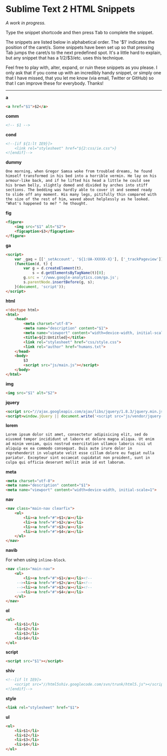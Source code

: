 # Sublime Text 2 HTML Snippets

_A work in progress._

Type the snippet shortcode and then press <kbd>Tab</kbd> to complete the snippet.

The snippets are listed below in alphabetical order. The '$1' indicates the
position of the caret/s. Some snippets have been set up so that pressing Tab
jumps the caret/s to the next predefined spot. It's a little hard to explain,
but any snippet that has a $1/$2/$3/etc. uses this technique.

Feel free to play with, alter, expand, or ruin these snippets as you please. I
only ask that if you come up with an incredibly handy snippet, or simply one
that I have missed, that you let me know (via email, Twitter or GitHub) so that
I can improve these for everybody. Thanks!

---

__a__

```html
<a href="$1">$2</a>
```

__comm__

```html
<!-- $1 -->
```

__cond__

```html
<!--[if ${1:lt IE9}]>
    <link rel="stylesheet" href="${2:css/ie.css">}
<![endif]-->
```

__dummy__

```html
One morning, when Gregor Samsa woke from troubled dreams, he found
himself transformed in his bed into a horrible vermin. He lay on his
armour-like back, and if he lifted his head a little he could see
his brown belly, slightly domed and divided by arches into stiff
sections. The bedding was hardly able to cover it and seemed ready
to slide off any moment. His many legs, pitifully thin compared with
the size of the rest of him, waved about helplessly as he looked.
"What's happened to me? " he thought.
```

__fig__

```html
<figure>
    <img src="$1" alt="$2">
    <figcaption>$3</figcaption>
</figure>
```

__ga__

```html
<script>
    var _gaq = [['_setAccount', '${1:UA-XXXXX-X}'], ['_trackPageview']];
    (function(d, t) {
        var g = d.createElement(t),
            s = d.getElementsByTagName(t)[0];
        g.src = '//www.google-analytics.com/ga.js';
        s.parentNode.insertBefore(g, s);
    }(document, 'script'));
</script>
```

__html__

```html
<!doctype html>
<html>
    <head>
        <meta charset="utf-8">
        <meta name="description" content="$1">
        <meta name="viewport" content="width=device-width, initial-scale=1">
        <title>${2:Untitled}</title>
        <link rel="stylesheet" href="css/style.css">
        <link rel="author" href="humans.txt">
    </head>
    <body>
        $3
        <script src="js/main.js"></script>
    </body>
</html>
```

__img__

```html
<img src="$1" alt="$2">
```

__jquery__

```html
<script src="//ajax.googleapis.com/ajax/libs/jquery/1.8.3/jquery.min.js"></script>
<script>window.jQuery || document.write('<script src="js/vendor/jquery-1.8.3.min.js"><\/script>')</script>
```

__lorem__

```html
Lorem ipsum dolor sit amet, consectetur adipisicing elit, sed do
eiusmod tempor incididunt ut labore et dolore magna aliqua. Ut enim
ad minim veniam, quis nostrud exercitation ullamco laboris nisi ut
aliquip ex ea commodo consequat. Duis aute irure dolor in
reprehenderit in voluptate velit esse cillum dolore eu fugiat nulla
pariatur. Excepteur sint occaecat cupidatat non proident, sunt in
culpa qui officia deserunt mollit anim id est laborum.
```

__meta__

```html
<meta charset="utf-8">
<meta name="description" content="$1">
<meta name="viewport" content="width=device-width, initial-scale=1">
```

__nav__

```html
<nav class="main-nav clearfix">
    <ul>
        <li><a href="#">$1</a></li>
        <li><a href="#">$2</a></li>
        <li><a href="#">$3</a></li>
        <li><a href="#">$4</a></li>
    </ul>
</nav>
```

__navib__

For when using `inline-block`.

```html
<nav class="main-nav">
    <ul>
        <li><a href="#">$1</a></li><!--
     --><li><a href="#">$2</a></li><!--
     --><li><a href="#">$3</a></li><!--
     --><li><a href="#">$4</a></li>
    </ul>
</nav>
```

__ol__

```html
<ol>
    <li>$1</li>
    <li>$2</li>
    <li>$3</li>
    <li>$4</li>
</ol>
```

__script__

```html
<script src="$1"></script>
```

__shiv__

```html
<!--[if lt IE9]>
    <script src="//html5shiv.googlecode.com/svn/trunk/html5.js"></script>
<![endif]-->
```

__style__

```html
<link rel="stylesheet" href="$1">
```

__ul__

```html
<ul>
    <li>$1</li>
    <li>$2</li>
    <li>$3</li>
    <li>$4</li>
</ul>
```

